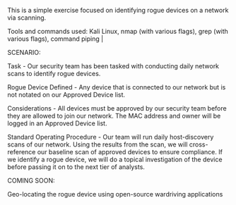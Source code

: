 This is a simple exercise focused on identifying rogue devices on a network via scanning.

Tools and commands used: Kali Linux, nmap (with various flags), grep (with various flags), command piping |

SCENARIO:

Task - Our security team has been tasked with conducting daily network scans to identify rogue devices.

Rogue Device Defined - Any device that is connected to our network but is not notated on our Approved Device list.

Considerations - All devices must be approved by our security team before they are allowed to join our network. The MAC address and owner will be logged in an Approved Device list.

Standard Operating Procedure - Our team will run daily host-discovery scans of our network. Using the results from the scan, we will cross-reference our baseline scan of approved devices to ensure compliance. If we identify a rogue device, we will do a topical investigation of the device before passing it on to the next tier of analysts.

COMING SOON:

Geo-locating the rogue device using open-source wardriving applications
